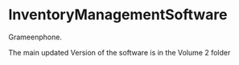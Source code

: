 # InventoryManagementSoftware
Grameenphone.

The main updated Version of the software is in the Volume 2 folder
